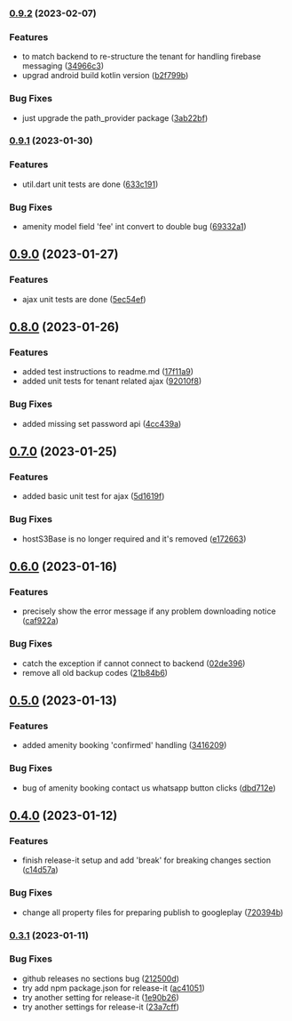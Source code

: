 

### [0.9.2](https://github.com/simonho288/EstateManage_tenantapp/compare/v0.9.1...v0.9.2) (2023-02-07)


### Features

* to match backend to re-structure the tenant for handling firebase messaging ([34966c3](https://github.com/simonho288/EstateManage_tenantapp/commit/34966c3922e475db5b65fae5a96b21db0e057167))
* upgrad android build kotlin version ([b2f799b](https://github.com/simonho288/EstateManage_tenantapp/commit/b2f799ba70b29a09c1462f0b041fd15e41124f69))


### Bug Fixes

* just upgrade the path_provider package ([3ab22bf](https://github.com/simonho288/EstateManage_tenantapp/commit/3ab22bf523673bd1b2c8564745b37cb97cb87850))

### [0.9.1](https://github.com/simonho288/EstateManage_tenantapp/compare/v0.9.0...v0.9.1) (2023-01-30)


### Features

* util.dart unit tests are done ([633c191](https://github.com/simonho288/EstateManage_tenantapp/commit/633c19123b1523abe9cd6186053af89807e99be9))


### Bug Fixes

* amenity model field 'fee' int convert to double bug ([69332a1](https://github.com/simonho288/EstateManage_tenantapp/commit/69332a1aaebc384d79d7fdb4d74208fece76d6e8))

## [0.9.0](https://github.com/simonho288/EstateManage_tenantapp/compare/v0.8.0...v0.9.0) (2023-01-27)


### Features

* ajax unit tests are done ([5ec54ef](https://github.com/simonho288/EstateManage_tenantapp/commit/5ec54efc06bfbc33857e68c0b8ebf03ccc3af3a8))

## [0.8.0](https://github.com/simonho288/EstateManage_tenantapp/compare/v0.7.0...v0.8.0) (2023-01-26)


### Features

* added test instructions to readme.md ([17f11a9](https://github.com/simonho288/EstateManage_tenantapp/commit/17f11a9f2c9599fd54c5d91db2f1b459f9e7e23d))
* added unit tests for tenant related ajax ([92010f8](https://github.com/simonho288/EstateManage_tenantapp/commit/92010f80cfa2abc1937da27a48226ea9f20ba894))


### Bug Fixes

* added missing set password api ([4cc439a](https://github.com/simonho288/EstateManage_tenantapp/commit/4cc439ae732d400e725035aff738bcfbb8765534))

## [0.7.0](https://github.com/simonho288/EstateManage_tenantapp/compare/v0.6.0...v0.7.0) (2023-01-25)


### Features

* added basic unit test for ajax ([5d1619f](https://github.com/simonho288/EstateManage_tenantapp/commit/5d1619fead46a556fec3e3786809337c20492912))


### Bug Fixes

* hostS3Base is no longer required and it's removed ([e172663](https://github.com/simonho288/EstateManage_tenantapp/commit/e172663a130cd9a3cd9d74084e6efb0841501bc4))

## [0.6.0](https://github.com/simonho288/EstateManage_tenantapp/compare/v0.5.0...v0.6.0) (2023-01-16)


### Features

* precisely show the error message if any problem downloading notice ([caf922a](https://github.com/simonho288/EstateManage_tenantapp/commit/caf922a6fa306c9da4216d1a88cdf9adedd50b6c))


### Bug Fixes

* catch the exception if cannot connect to backend ([02de396](https://github.com/simonho288/EstateManage_tenantapp/commit/02de39665d2ac6f1e89b91cbc6eb7a69ab43b5aa))
* remove all old backup codes ([21b84b6](https://github.com/simonho288/EstateManage_tenantapp/commit/21b84b6f3dc05ec8b29e0f6c8bc3a74ddb6799b2))

## [0.5.0](https://github.com/simonho288/EstateManage_tenantapp/compare/v0.4.0...v0.5.0) (2023-01-13)


### Features

* added amenity booking 'confirmed' handling ([3416209](https://github.com/simonho288/EstateManage_tenantapp/commit/34162095c398c55037671cd34b9857ac9cfbf39c))


### Bug Fixes

* bug of amenity booking contact us whatsapp button clicks ([dbd712e](https://github.com/simonho288/EstateManage_tenantapp/commit/dbd712e3778e715f3337361211bc794b7cce2c8a))

## [0.4.0](https://github.com/simonho288/EstateManage_tenantapp/compare/v0.3.1...v0.4.0) (2023-01-12)


### Features

* finish release-it setup and add 'break' for breaking changes section ([c14d57a](https://github.com/simonho288/EstateManage_tenantapp/commit/c14d57aa393fb73b500475fc4fd4bb3fc7bf15cb))


### Bug Fixes

* change all property files for preparing publish to googleplay ([720394b](https://github.com/simonho288/EstateManage_tenantapp/commit/720394bc2152284d437c7fcc51cb5514a3a01be8))

### [0.3.1](https://github.com/simonho288/EstateManage_tenantapp/compare/v0.3.0...v0.3.1) (2023-01-11)


### Bug Fixes

* github releases no sections bug ([212500d](https://github.com/simonho288/EstateManage_tenantapp/commit/212500d653bb167f8506a90631bab3605d430e45))
* try add npm package.json for release-it ([ac41051](https://github.com/simonho288/EstateManage_tenantapp/commit/ac41051d9714ea408ac055ab6fbc0e9eb8f0ed60))
* try another setting for release-it ([1e90b26](https://github.com/simonho288/EstateManage_tenantapp/commit/1e90b269445fb277a30d0d671a4f10ef7e43bf68))
* try another settings for release-it ([23a7cff](https://github.com/simonho288/EstateManage_tenantapp/commit/23a7cff88a45c02a30e660ea25b2c5051abf35fe))